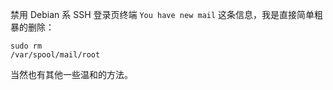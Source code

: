 禁用 Debian 系 SSH 登录页终端 <code>You have new mail</code> 这条信息，我是直接简单粗暴的删除：<pre><code>sudo rm /var/spool/mail/root
</code></pre>当然也有其他一些温和的方法。